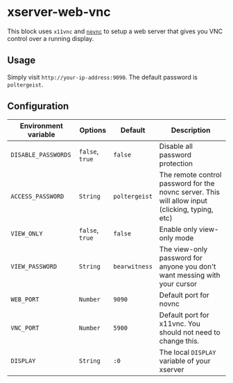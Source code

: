 # xserver-web-vnc

This block uses `x11vnc` and [`novnc`](https://novnc.com/) to setup a web server that gives you VNC control over a running display.

## Usage

Simply visit `http://your-ip-address:9090`. The default password is `poltergeist`. 

## Configuration

| Environment variable | Options | Default | Description |
| --- | --- | --- | --- |
|`DISABLE_PASSWORDS`|`false`, `true`|`false`|Disable all password protection|
|`ACCESS_PASSWORD`|`String`|`poltergeist`|The remote control password for the novnc server. This will allow input (clicking, typing, etc)|
|`VIEW_ONLY`|`false`, `true`|`false`|Enable only view-only mode|
|`VIEW_PASSWORD`|`String`|`bearwitness`|The view-only password for anyone you don't want messing with your cursor|
|`WEB_PORT`|`Number`|`9090`|Default port for novnc|
|`VNC_PORT`|`Number`|`5900`|Default port for x11vnc. You should not need to change this.|
|`DISPLAY`|`String`|`:0`|The local `DISPLAY` variable of your xserver|
